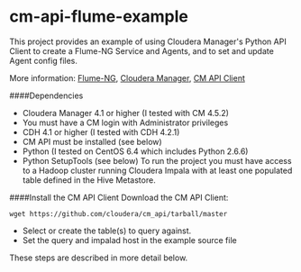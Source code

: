 cm-api-flume-example
====================

This project provides an example of using Cloudera Manager's Python API Client to create a Flume-NG Service and Agents, and to set and update Agent config files.

More information:  [Flume-NG](http://archive.cloudera.com/cdh4/cdh/4/flume-ng/FlumeUserGuide.html),  [Cloudera Manager](http://www.cloudera.com/content/cloudera/en/products/cloudera-manager.html), [CM API Client](http://cloudera.github.io/cm_api/)




####Dependencies
- Cloudera Manager 4.1 or higher (I tested with CM 4.5.2)
- You must have a CM login with Administrator privileges
- CDH 4.1 or higher (I tested with CDH 4.2.1)
- CM API must be installed (see below)
- Python (I tested on CentOS 6.4 which includes Python 2.6.6)
- Python SetupTools (see below)
To run the project you must have access to a Hadoop cluster running Cloudera Impala with at least one populated table defined in the Hive Metastore.


####Install the CM API Client
Download the CM API Client:

    wget https://github.com/cloudera/cm_api/tarball/master

- Select or create the table(s) to query against.
- Set the query and impalad host in the example source file

These steps are described in more detail below.
